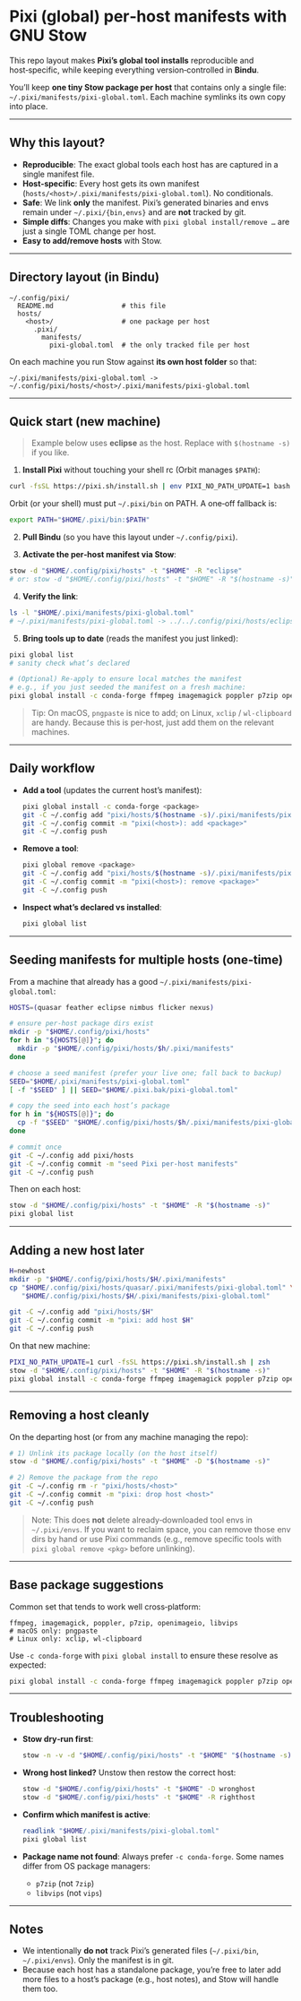# Pixi (global) per‑host manifests with GNU Stow

This repo layout makes **Pixi’s global tool installs** reproducible and host‑specific, while keeping everything version‑controlled in **Bindu**.

You’ll keep **one tiny Stow package per host** that contains only a single file:
`~/.pixi/manifests/pixi-global.toml`. Each machine symlinks its own copy into place.

---

## Why this layout?

- **Reproducible**: The exact global tools each host has are captured in a single manifest file.
- **Host‑specific**: Every host gets its own manifest (`hosts/<host>/.pixi/manifests/pixi-global.toml`). No conditionals.
- **Safe**: We link **only** the manifest. Pixi’s generated binaries and envs remain under `~/.pixi/{bin,envs}` and are **not** tracked by git.
- **Simple diffs**: Changes you make with `pixi global install/remove …` are just a single TOML change per host.
- **Easy to add/remove hosts** with Stow.

---

## Directory layout (in Bindu)

```
~/.config/pixi/
  README.md                 # this file
  hosts/
    <host>/                 # one package per host
      .pixi/
        manifests/
          pixi-global.toml  # the only tracked file per host
```

On each machine you run Stow against **its own host folder** so that:
```
~/.pixi/manifests/pixi-global.toml -> ~/.config/pixi/hosts/<host>/.pixi/manifests/pixi-global.toml
```

---

## Quick start (new machine)

> Example below uses **eclipse** as the host. Replace with `$(hostname -s)` if you like.

1) **Install Pixi** without touching your shell rc (Orbit manages `$PATH`):
```bash
curl -fsSL https://pixi.sh/install.sh | env PIXI_NO_PATH_UPDATE=1 bash
```
Orbit (or your shell) must put `~/.pixi/bin` on PATH. A one‑off fallback is:
```bash
export PATH="$HOME/.pixi/bin:$PATH"
```

2) **Pull Bindu** (so you have this layout under `~/.config/pixi`).

3) **Activate the per‑host manifest via Stow**:
```bash
stow -d "$HOME/.config/pixi/hosts" -t "$HOME" -R "eclipse"
# or: stow -d "$HOME/.config/pixi/hosts" -t "$HOME" -R "$(hostname -s)"
```

4) **Verify the link**:
```bash
ls -l "$HOME/.pixi/manifests/pixi-global.toml"
# ~/.pixi/manifests/pixi-global.toml -> ../../.config/pixi/hosts/eclipse/.pixi/manifests/pixi-global.toml
```

5) **Bring tools up to date** (reads the manifest you just linked):
```bash
pixi global list
# sanity check what’s declared

# (Optional) Re-apply to ensure local matches the manifest
# e.g., if you just seeded the manifest on a fresh machine:
pixi global install -c conda-forge ffmpeg imagemagick poppler p7zip openimageio libvips
```

> Tip: On macOS, `pngpaste` is nice to add; on Linux, `xclip` / `wl-clipboard` are handy.
> Because this is per‑host, just add them on the relevant machines.

---

## Daily workflow

- **Add a tool** (updates the current host’s manifest):
  ```bash
  pixi global install -c conda-forge <package>
  git -C ~/.config add "pixi/hosts/$(hostname -s)/.pixi/manifests/pixi-global.toml"
  git -C ~/.config commit -m "pixi(<host>): add <package>"
  git -C ~/.config push
  ```

- **Remove a tool**:
  ```bash
  pixi global remove <package>
  git -C ~/.config add "pixi/hosts/$(hostname -s)/.pixi/manifests/pixi-global.toml"
  git -C ~/.config commit -m "pixi(<host>): remove <package>"
  git -C ~/.config push
  ```

- **Inspect what’s declared vs installed**:
  ```bash
  pixi global list
  ```

---

## Seeding manifests for multiple hosts (one‑time)

From a machine that already has a good `~/.pixi/manifests/pixi-global.toml`:

```bash
HOSTS=(quasar feather eclipse nimbus flicker nexus)

# ensure per-host package dirs exist
mkdir -p "$HOME/.config/pixi/hosts"
for h in "${HOSTS[@]}"; do
  mkdir -p "$HOME/.config/pixi/hosts/$h/.pixi/manifests"
done

# choose a seed manifest (prefer your live one; fall back to backup)
SEED="$HOME/.pixi/manifests/pixi-global.toml"
[ -f "$SEED" ] || SEED="$HOME/.pixi.bak/pixi-global.toml"

# copy the seed into each host’s package
for h in "${HOSTS[@]}"; do
  cp -f "$SEED" "$HOME/.config/pixi/hosts/$h/.pixi/manifests/pixi-global.toml"
done

# commit once
git -C ~/.config add pixi/hosts
git -C ~/.config commit -m "seed Pixi per-host manifests"
git -C ~/.config push
```

Then on each host:
```bash
stow -d "$HOME/.config/pixi/hosts" -t "$HOME" -R "$(hostname -s)"
pixi global list
```

---

## Adding a new host later

```bash
H=newhost
mkdir -p "$HOME/.config/pixi/hosts/$H/.pixi/manifests"
cp "$HOME/.config/pixi/hosts/quasar/.pixi/manifests/pixi-global.toml" \
   "$HOME/.config/pixi/hosts/$H/.pixi/manifests/pixi-global.toml"

git -C ~/.config add "pixi/hosts/$H"
git -C ~/.config commit -m "pixi: add host $H"
git -C ~/.config push
```

On that new machine:
```bash
PIXI_NO_PATH_UPDATE=1 curl -fsSL https://pixi.sh/install.sh | zsh
stow -d "$HOME/.config/pixi/hosts" -t "$HOME" -R "$(hostname -s)"
pixi global install -c conda-forge ffmpeg imagemagick poppler p7zip openimageio libvips  # if fresh
```

---

## Removing a host cleanly

On the departing host (or from any machine managing the repo):

```bash
# 1) Unlink its package locally (on the host itself)
stow -d "$HOME/.config/pixi/hosts" -t "$HOME" -D "$(hostname -s)"

# 2) Remove the package from the repo
git -C ~/.config rm -r "pixi/hosts/<host>"
git -C ~/.config commit -m "pixi: drop host <host>"
git -C ~/.config push
```

> Note: This does **not** delete already‑downloaded tool envs in `~/.pixi/envs`.
> If you want to reclaim space, you can remove those env dirs by hand or use Pixi
> commands (e.g., remove specific tools with `pixi global remove <pkg>` before unlinking).

---

## Base package suggestions

Common set that tends to work well cross‑platform:
```text
ffmpeg, imagemagick, poppler, p7zip, openimageio, libvips
# macOS only: pngpaste
# Linux only: xclip, wl-clipboard
```

Use `-c conda-forge` with `pixi global install` to ensure these resolve as expected:
```bash
pixi global install -c conda-forge ffmpeg imagemagick poppler p7zip openimageio libvips
```

---

## Troubleshooting

- **Stow dry‑run first**:
  ```bash
  stow -n -v -d "$HOME/.config/pixi/hosts" -t "$HOME" "$(hostname -s)"
  ```

- **Wrong host linked?** Unstow then restow the correct host:
  ```bash
  stow -d "$HOME/.config/pixi/hosts" -t "$HOME" -D wronghost
  stow -d "$HOME/.config/pixi/hosts" -t "$HOME" -R righthost
  ```

- **Confirm which manifest is active**:
  ```bash
  readlink "$HOME/.pixi/manifests/pixi-global.toml"
  pixi global list
  ```

- **Package name not found**:
  Always prefer `-c conda-forge`. Some names differ from OS package managers:
  - `p7zip` (not `7zip`)
  - `libvips` (not `vips`)

---

## Notes

- We intentionally **do not** track Pixi’s generated files (`~/.pixi/bin`, `~/.pixi/envs`). Only the manifest is in git.
- Because each host has a standalone package, you’re free to later add more files to a host’s package (e.g., host notes), and Stow will handle them too.
